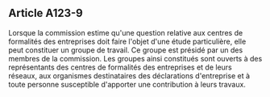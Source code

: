 Article A123-9
----
Lorsque la commission estime qu'une question relative aux centres de formalités
des entreprises doit faire l'objet d'une étude particulière, elle peut
constituer un groupe de travail. Ce groupe est présidé par un des membres de la
commission. Les groupes ainsi constitués sont ouverts à des représentants des
centres de formalités des entreprises et de leurs réseaux, aux organismes
destinataires des déclarations d'entreprise et à toute personne susceptible
d'apporter une contribution à leurs travaux.
